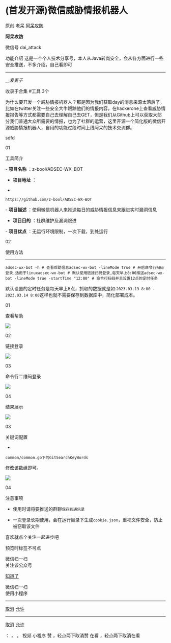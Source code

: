 #  (首发开源)微信威胁情报机器人

原创 老呆 [ 阿呆攻防 ](javascript:void\(0\);)

**阿呆攻防** ![]()

微信号 dai_attack

功能介绍 这是一个个人技术分享号，本人从Java转岗安全，会从各方面进行一些安全推送，不多介绍，自己看即可

____

___发表于_

收录于合集 #工具 3个

  

  

为什么要开发一个威胁情报机器人？那是因为我们获取day的消息来源太落后了，比如在twitter关注一些安全大牛跟踪他们的情报内容，在hackerone上查看威胁情报报告等方式都需要自己去理解自己去GET，但是我们从Github上可以获取大部分我们普通大众所需要的情报，也为了社群的运营，这里开源一个简化版的微信开源威胁情报机器人，自用的功能过段时间上线阿呆的技术交流群。

  
  

sdfd



01

工具简介  

  

\- **项目名称** ：z-bool/ADSEC-WX_BOT  

-  **项目地址** ：

  * 

    
    
    https://github.com/z-bool/ADSEC-WX-BOT

\- **项目描述** ：使用微信机器人来推送每日的威胁情报信息来跟进实时漏洞信息

-  **项目目的** ：社群维护及漏洞跟进

\- **项目优点** ：无运行环境限制，一次下载，到处运行



02

使用方法  

  

  *   *   *   * 

    
    
    adsec-wx-bot -h # 查看帮助信息adsec-wx-bot -lineMode true # 开启命令行扫码登录,适用于linuxadsec-wx-bot # 默认使用链接扫码登录,每天早上8:00推送adsec-wx-bot -lineMode true -startTime "12:00" # 命令行扫码并且设置12点的定时任务

默认设置的定时任务是每天早上8点，抓取的数据就是如:`2023.03.13 8:00 - 2023.03.14
8:00`这样也就不需要保存到数据库中，简化部署成本。



01

查看帮助

![](https://gitee.com/fuli009/images/raw/master/public/20230313153321.png)



02

链接登录

![](https://gitee.com/fuli009/images/raw/master/public/20230313153335.png)



03

命令行二维码登录

![](https://gitee.com/fuli009/images/raw/master/public/20230313153336.png)



04

结果展示

![](https://gitee.com/fuli009/images/raw/master/public/20230313153337.png)



03

关键词配置  

  

  * 

    
    
    common/common.go下的GitSearchKeyWords

修改该数组即可。

![](https://gitee.com/fuli009/images/raw/master/public/20230313153339.png)

04

注意事项  

  

  * 使用时请将要推送的群聊`保存到通讯录`

  * 一次登录长期使用，会在运行目录下生成`cookie.json`，重视文件安全，防止被窃取该文件



  
  
  

喜欢就点个关注一起进步吧

  
  
  



  

预览时标签不可点

微信扫一扫  
关注该公众号

[知道了](javascript:;)

微信扫一扫  
使用小程序

****

[取消](javascript:void\(0\);) [允许](javascript:void\(0\);)

****

[取消](javascript:void\(0\);) [允许](javascript:void\(0\);)

： ， 。   视频 小程序 赞 ，轻点两下取消赞 在看 ，轻点两下取消在看

